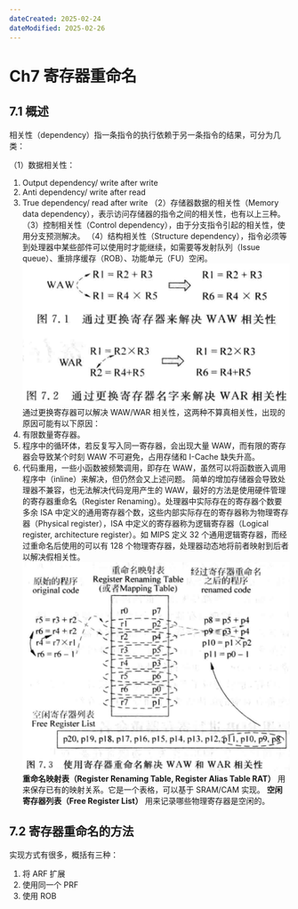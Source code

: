 ```yaml
---
dateCreated: 2025-02-24
dateModified: 2025-02-26
---
```

# Ch7 寄存器重命名
## 7.1 概述

相关性（dependency）指一条指令的执行依赖于另一条指令的结果，可分为几类：

（1）数据相关性：

1. Output dependency/ write after write
2. Anti dependency/ write after read
3. True dependency/ read after write
（2）存储器数据的相关性（Memory data dependency），表示访问存储器的指令之间的相关性，也有以上三种。
（3）控制相关性（Control dependency），由于分支指令引起的相关性，使用分支预测解决。
（4）结构相关性（Structure dependency），指令必须等到处理器中某些部件可以使用时才能继续，如需要等发射队列（Issue queue）、重排序缓存（ROB）、功能单元（FU）空闲。
![](assets/ch7%20寄存器重命名/解决相关性.png)
通过更换寄存器可以解决 WAW/WAR 相关性，这两种不算真相关性，出现的原因可能有以下原因：
4. 有限数量寄存器。
5. 程序中的循环体，若反复写入同一寄存器，会出现大量 WAW，而有限的寄存器会导致某个时刻 WAW 不可避免，占用存储和 I-Cache 缺失升高。
6. 代码重用，一些小函数被频繁调用，即存在 WAW，虽然可以将函数嵌入调用程序中（inline）来解决，但仍然会又上述问题。
简单的增加存储器会导致处理器不兼容，也无法解决代码宠用产生的 WAW，最好的方法是使用硬件管理的寄存器重命名（Register Renaming）。处理器中实际存在的寄存器个数要多余 ISA 中定义的通用寄存器个数，这些内部实际存在的寄存器称为物理寄存器（Physical register），ISA 中定义的寄存器称为逻辑寄存器（Logical register, architecture register）。如 MIPS 定义 32 个通用逻辑寄存器，而经过重命名后使用的可以有 128 个物理寄存器，处理器动态地将前者映射到后者以解决假相关性。
![](assets/ch7%20寄存器重命名/使用重命名.png)
**重命名映射表（Register Renaming Table, Register Alias Table RAT）** 用来保存已有的映射关系。它是一个表格，可以基于 SRAM/CAM 实现。
**空闲寄存器列表（Free Register List）** 用来记录哪些物理寄存器是空闲的。

## 7.2 寄存器重命名的方法

实现方式有很多，概括有三种：

1. 将 ARF 扩展
2. 使用同一个 PRF
3. 使用 ROB
